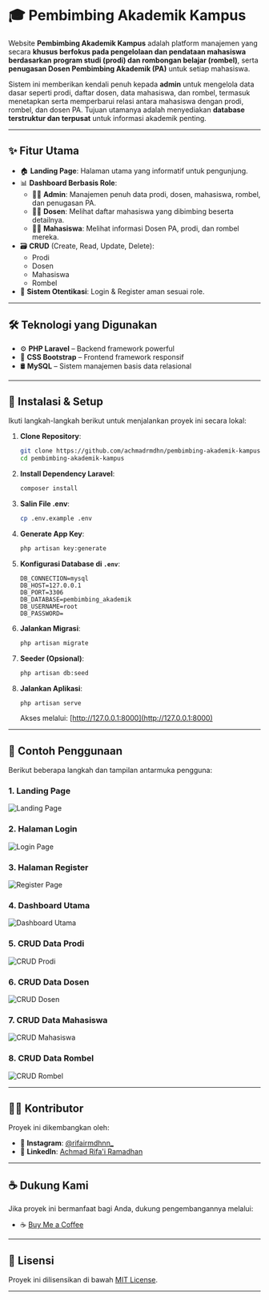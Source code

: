 # 🎓 Pembimbing Akademik Kampus

Website **Pembimbing Akademik Kampus** adalah platform manajemen yang secara **khusus berfokus pada pengelolaan dan pendataan mahasiswa berdasarkan program studi (prodi) dan rombongan belajar (rombel)**, serta **penugasan Dosen Pembimbing Akademik (PA)** untuk setiap mahasiswa.

Sistem ini memberikan kendali penuh kepada **admin** untuk mengelola data dasar seperti prodi, daftar dosen, data mahasiswa, dan rombel, termasuk menetapkan serta memperbarui relasi antara mahasiswa dengan prodi, rombel, dan dosen PA. Tujuan utamanya adalah menyediakan **database terstruktur dan terpusat** untuk informasi akademik penting.

---

## ✨ Fitur Utama

- 🏠 **Landing Page**: Halaman utama yang informatif untuk pengunjung.
- 📊 **Dashboard Berbasis Role**:
  - 👨‍💼 **Admin**: Manajemen penuh data prodi, dosen, mahasiswa, rombel, dan penugasan PA.
  - 👨‍🏫 **Dosen**: Melihat daftar mahasiswa yang dibimbing beserta detailnya.
  - 👨‍🎓 **Mahasiswa**: Melihat informasi Dosen PA, prodi, dan rombel mereka.
- 🗃️ **CRUD** (Create, Read, Update, Delete):
  - Prodi
  - Dosen
  - Mahasiswa
  - Rombel
- 🔐 **Sistem Otentikasi**: Login & Register aman sesuai role.

---

## 🛠 Teknologi yang Digunakan

- ⚙️ **PHP Laravel** – Backend framework powerful
- 🎨 **CSS Bootstrap** – Frontend framework responsif
- 🛢 **MySQL** – Sistem manajemen basis data relasional

---

## 🚀 Instalasi & Setup

Ikuti langkah-langkah berikut untuk menjalankan proyek ini secara lokal:

1. **Clone Repository**:
    ```bash
    git clone https://github.com/achmadrmdhn/pembimbing-akademik-kampus.git
    cd pembimbing-akademik-kampus
    ```

2. **Install Dependency Laravel**:
    ```bash
    composer install
    ```

3. **Salin File .env**:
    ```bash
    cp .env.example .env
    ```

4. **Generate App Key**:
    ```bash
    php artisan key:generate
    ```

5. **Konfigurasi Database di `.env`**:
    ```dotenv
    DB_CONNECTION=mysql
    DB_HOST=127.0.0.1
    DB_PORT=3306
    DB_DATABASE=pembimbing_akademik
    DB_USERNAME=root
    DB_PASSWORD=
    ```

6. **Jalankan Migrasi**:
    ```bash
    php artisan migrate
    ```

7. **Seeder (Opsional)**:
    ```bash
    php artisan db:seed
    ```

8. **Jalankan Aplikasi**:
    ```bash
    php artisan serve
    ```
    Akses melalui: [http://127.0.0.1:8000](http://127.0.0.1:8000)

---

## 🧪 Contoh Penggunaan

Berikut beberapa langkah dan tampilan antarmuka pengguna:

### 1. Landing Page
![Landing Page](resources/results/landing-page-1.png)

### 2. Halaman Login
![Login Page](resources/results/login.png)

### 3. Halaman Register
![Register Page](resources/results/register.png)

### 4. Dashboard Utama
![Dashboard Utama](resources/results/dashboard.png)

### 5. CRUD Data Prodi
![CRUD Prodi](resources/results/prodi.png)

### 6. CRUD Data Dosen
![CRUD Dosen](resources/results/dosen.png)

### 7. CRUD Data Mahasiswa
![CRUD Mahasiswa](resources/results/mahasiswa.png)

### 8. CRUD Data Rombel
![CRUD Rombel](resources/results/rombel.png)

---

## 👨‍💻 Kontributor

Proyek ini dikembangkan oleh:

- 📸 **Instagram**: [@rifairmdhnn_](https://instagram.com/rifairmdhnn_)
- 💼 **LinkedIn**: [Achmad Rifa'i Ramadhan](https://www.linkedin.com/in/achmadrifairamadhan/)

---

## ☕ Dukung Kami

Jika proyek ini bermanfaat bagi Anda, dukung pengembangannya melalui:

- ☕ [Buy Me a Coffee](https://lynk.id/rifairmdhnn_)

---

## 📄 Lisensi

Proyek ini dilisensikan di bawah [MIT License](LICENSE).

---

